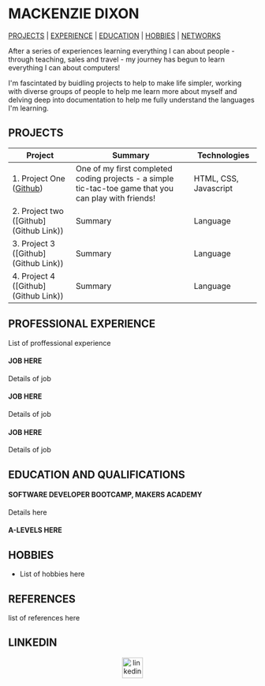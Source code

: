 # MACKENZIE DIXON
[PROJECTS](#projects) | [EXPERIENCE](#professional-experience) | [EDUCATION](#education-and-qualifications) | [HOBBIES](#hobbies) | [NETWORKS](#networks-and-media)

After a series of experiences learning everything I can about people - through teaching, sales and travel - my journey has begun to learn everything I can about computers! 

I'm fascintated by buidling projects to help to make life simpler, working with diverse groups of people to help me learn more about myself and delving deep into documentation to help me fully understand the languages I'm learning.

## PROJECTS
| Project       | Summary       | Technologies  |
| ------------- |---------------| --------------|
| 1. Project One ([Github](https://github.com/mackacavs/tic-tac-toe)) | One of my first completed coding projects - a simple tic-tac-toe game that you can play with friends! | HTML, CSS, Javascript |
| 2. Project two ([Github](Github Link))|Summary | Language |
| 3. Project 3 ([Github](Github Link))| Summary | Language |
| 4. Project 4 ([Github](Github Link))| Summary | Language |


## PROFESSIONAL EXPERIENCE
List of proffessional experience

#### JOB HERE

Details of job

#### JOB HERE

Details of job

#### JOB HERE

Details of job

## EDUCATION AND QUALIFICATIONS

#### SOFTWARE DEVELOPER BOOTCAMP, MAKERS ACADEMY

Details here

#### A-LEVELS HERE


## HOBBIES
- List of hobbies here

## REFERENCES

list of references here

## LINKEDIN
<p align="center">

<a href="#">
<img src="https://www.iconfinder.com/data/icons/free-social-icons/67/linkedin_circle_color-512.png" alt="linkedin" hspace="50" height="42" width="42"></a>

</p>